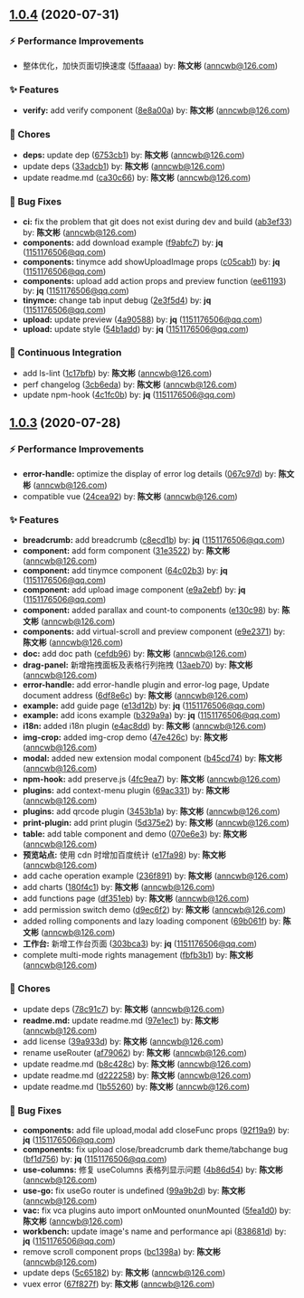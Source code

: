 ## [1.0.4](https://github.com/anncwb/vue-vben-admin/compare/1.0.3...1.0.4) (2020-07-31)

### ⚡ Performance Improvements

- 整体优化，加快页面切换速度 ([5ffaaaa](https://github.com/anncwb/vue-vben-admin/commit/5ffaaaa)) by: **陈文彬** (anncwb@126.com)

### ✨ Features

- **verify:** add verify component ([8e8a00a](https://github.com/anncwb/vue-vben-admin/commit/8e8a00a)) by: **陈文彬** (anncwb@126.com)

### 🎫 Chores

- **deps:** update dep ([6753cb1](https://github.com/anncwb/vue-vben-admin/commit/6753cb1)) by: **陈文彬** (anncwb@126.com)
- update deps ([33adcb1](https://github.com/anncwb/vue-vben-admin/commit/33adcb1)) by: **陈文彬** (anncwb@126.com)
- update readme.md ([ca30c66](https://github.com/anncwb/vue-vben-admin/commit/ca30c66)) by: **陈文彬** (anncwb@126.com)

### 🐛 Bug Fixes

- **ci:** fix the problem that git does not exist during dev and build ([ab3ef33](https://github.com/anncwb/vue-vben-admin/commit/ab3ef33)) by: **陈文彬** (anncwb@126.com)
- **components:** add download example ([f9abfc7](https://github.com/anncwb/vue-vben-admin/commit/f9abfc7)) by: **jq** (1151176506@qq.com)
- **components:** tinymce add showUploadImage props ([c05cab1](https://github.com/anncwb/vue-vben-admin/commit/c05cab1)) by: **jq** (1151176506@qq.com)
- **components:** upload add action props and preview function ([ee61193](https://github.com/anncwb/vue-vben-admin/commit/ee61193)) by: **jq** (1151176506@qq.com)
- **tinymce:** change tab input debug ([2e3f5d4](https://github.com/anncwb/vue-vben-admin/commit/2e3f5d4)) by: **jq** (1151176506@qq.com)
- **upload:** update preview ([4a90588](https://github.com/anncwb/vue-vben-admin/commit/4a90588)) by: **jq** (1151176506@qq.com)
- **upload:** update style ([54b1add](https://github.com/anncwb/vue-vben-admin/commit/54b1add)) by: **jq** (1151176506@qq.com)

### 🔧 Continuous Integration

- add ls-lint ([1c17bfb](https://github.com/anncwb/vue-vben-admin/commit/1c17bfb)) by: **陈文彬** (anncwb@126.com)
- perf changelog ([3cb6eda](https://github.com/anncwb/vue-vben-admin/commit/3cb6eda)) by: **陈文彬** (anncwb@126.com)
- update npm-hook ([4c1fc0b](https://github.com/anncwb/vue-vben-admin/commit/4c1fc0b)) by: **jq** (1151176506@qq.com)

## [1.0.3](https://github.com/anncwb/vue-vben-admin/compare/24cea92...1.0.3) (2020-07-28)

### ⚡ Performance Improvements

- **error-handle:** optimize the display of error log details ([067c97d](https://github.com/anncwb/vue-vben-admin/commit/067c97d)) by: **陈文彬** (anncwb@126.com)
- compatible vue ([24cea92](https://github.com/anncwb/vue-vben-admin/commit/24cea92)) by: **陈文彬** (anncwb@126.com)

### ✨ Features

- **breadcrumb:** add breadcrumb ([c8ecd1b](https://github.com/anncwb/vue-vben-admin/commit/c8ecd1b)) by: **jq** (1151176506@qq.com)
- **component:** add form component ([31e3522](https://github.com/anncwb/vue-vben-admin/commit/31e3522)) by: **陈文彬** (anncwb@126.com)
- **component:** add tinymce component ([64c02b3](https://github.com/anncwb/vue-vben-admin/commit/64c02b3)) by: **jq** (1151176506@qq.com)
- **component:** add upload image component ([e9a2ebf](https://github.com/anncwb/vue-vben-admin/commit/e9a2ebf)) by: **jq** (1151176506@qq.com)
- **component:** added parallax and count-to components ([e130c98](https://github.com/anncwb/vue-vben-admin/commit/e130c98)) by: **陈文彬** (anncwb@126.com)
- **components:** add virtual-scroll and preview component ([e9e2371](https://github.com/anncwb/vue-vben-admin/commit/e9e2371)) by: **陈文彬** (anncwb@126.com)
- **doc:** add doc path ([cefdb96](https://github.com/anncwb/vue-vben-admin/commit/cefdb96)) by: **陈文彬** (anncwb@126.com)
- **drag-panel:** 新增拖拽面板及表格行列拖拽 ([13aeb70](https://github.com/anncwb/vue-vben-admin/commit/13aeb70)) by: **陈文彬** (anncwb@126.com)
- **error-handle:** add error-handle plugin and error-log page, Update document address ([6df8e6c](https://github.com/anncwb/vue-vben-admin/commit/6df8e6c)) by: **陈文彬** (anncwb@126.com)
- **example:** add guide page ([e13d12b](https://github.com/anncwb/vue-vben-admin/commit/e13d12b)) by: **jq** (1151176506@qq.com)
- **example:** add icons example ([b329a9a](https://github.com/anncwb/vue-vben-admin/commit/b329a9a)) by: **jq** (1151176506@qq.com)
- **i18n:** added i18n plugin ([e4ac8dd](https://github.com/anncwb/vue-vben-admin/commit/e4ac8dd)) by: **陈文彬** (anncwb@126.com)
- **img-crop:** added img-crop demo ([47e426c](https://github.com/anncwb/vue-vben-admin/commit/47e426c)) by: **陈文彬** (anncwb@126.com)
- **modal:** added new extension modal component ([b45cd74](https://github.com/anncwb/vue-vben-admin/commit/b45cd74)) by: **陈文彬** (anncwb@126.com)
- **npm-hook:** add preserve.js ([4fc9ea7](https://github.com/anncwb/vue-vben-admin/commit/4fc9ea7)) by: **陈文彬** (anncwb@126.com)
- **plugins:** add context-menu plugin ([69ac331](https://github.com/anncwb/vue-vben-admin/commit/69ac331)) by: **陈文彬** (anncwb@126.com)
- **plugins:** add qrcode plugin ([3453b1a](https://github.com/anncwb/vue-vben-admin/commit/3453b1a)) by: **陈文彬** (anncwb@126.com)
- **print-plugin:** add print plugin ([5d375e2](https://github.com/anncwb/vue-vben-admin/commit/5d375e2)) by: **陈文彬** (anncwb@126.com)
- **table:** add table component and demo ([070e6e3](https://github.com/anncwb/vue-vben-admin/commit/070e6e3)) by: **陈文彬** (anncwb@126.com)
- **预览站点:** 使用 cdn 时增加百度统计 ([e17fa98](https://github.com/anncwb/vue-vben-admin/commit/e17fa98)) by: **陈文彬** (anncwb@126.com)
- add cache operation example ([236f891](https://github.com/anncwb/vue-vben-admin/commit/236f891)) by: **陈文彬** (anncwb@126.com)
- add charts ([180f4c1](https://github.com/anncwb/vue-vben-admin/commit/180f4c1)) by: **陈文彬** (anncwb@126.com)
- add functions page ([df351eb](https://github.com/anncwb/vue-vben-admin/commit/df351eb)) by: **陈文彬** (anncwb@126.com)
- add permission switch demo ([d9ec6f2](https://github.com/anncwb/vue-vben-admin/commit/d9ec6f2)) by: **陈文彬** (anncwb@126.com)
- added rolling components and lazy loading component ([69b061f](https://github.com/anncwb/vue-vben-admin/commit/69b061f)) by: **陈文彬** (anncwb@126.com)
- **工作台:** 新增工作台页面 ([303bca3](https://github.com/anncwb/vue-vben-admin/commit/303bca3)) by: **jq** (1151176506@qq.com)
- complete multi-mode rights management ([fbfb3b1](https://github.com/anncwb/vue-vben-admin/commit/fbfb3b1)) by: **陈文彬** (anncwb@126.com)

### 🎫 Chores

- update deps ([78c91c7](https://github.com/anncwb/vue-vben-admin/commit/78c91c7)) by: **陈文彬** (anncwb@126.com)
- **readme.md:** update readme.md ([97e1ec1](https://github.com/anncwb/vue-vben-admin/commit/97e1ec1)) by: **陈文彬** (anncwb@126.com)
- add license ([39a933d](https://github.com/anncwb/vue-vben-admin/commit/39a933d)) by: **陈文彬** (anncwb@126.com)
- rename useRouter ([af79062](https://github.com/anncwb/vue-vben-admin/commit/af79062)) by: **陈文彬** (anncwb@126.com)
- update readme.md ([b8c428c](https://github.com/anncwb/vue-vben-admin/commit/b8c428c)) by: **陈文彬** (anncwb@126.com)
- update readme.md ([d222258](https://github.com/anncwb/vue-vben-admin/commit/d222258)) by: **陈文彬** (anncwb@126.com)
- update readme.md ([1b55260](https://github.com/anncwb/vue-vben-admin/commit/1b55260)) by: **陈文彬** (anncwb@126.com)

### 🐛 Bug Fixes

- **components:** add file upload,modal add closeFunc props ([92f19a9](https://github.com/anncwb/vue-vben-admin/commit/92f19a9)) by: **jq** (1151176506@qq.com)
- **components:** fix upload close/breadcrumb dark theme/tabchange bug ([bf1d756](https://github.com/anncwb/vue-vben-admin/commit/bf1d756)) by: **jq** (1151176506@qq.com)
- **use-columns:** 修复 useColumns 表格列显示问题 ([4b86d54](https://github.com/anncwb/vue-vben-admin/commit/4b86d54)) by: **陈文彬** (anncwb@126.com)
- **use-go:** fix useGo router is undefined ([99a9b2d](https://github.com/anncwb/vue-vben-admin/commit/99a9b2d)) by: **陈文彬** (anncwb@126.com)
- **vac:** fix vca plugins auto import onMounted onunMounted ([5fea1d0](https://github.com/anncwb/vue-vben-admin/commit/5fea1d0)) by: **陈文彬** (anncwb@126.com)
- **workbench:** update image's name and performance api ([838681d](https://github.com/anncwb/vue-vben-admin/commit/838681d)) by: **jq** (1151176506@qq.com)
- remove scroll component props ([bc1398a](https://github.com/anncwb/vue-vben-admin/commit/bc1398a)) by: **陈文彬** (anncwb@126.com)
- update deps ([5c65182](https://github.com/anncwb/vue-vben-admin/commit/5c65182)) by: **陈文彬** (anncwb@126.com)
- vuex error ([67f827f](https://github.com/anncwb/vue-vben-admin/commit/67f827f)) by: **陈文彬** (anncwb@126.com)
